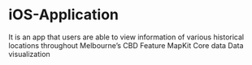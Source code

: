 # iOS-Application
It is an app that users are able to view information of various historical locations throughout Melbourne’s CBD
Feature
  MapKit
  Core data
  Data visualization
